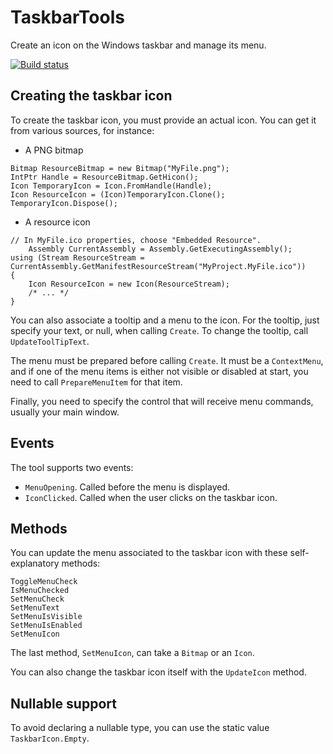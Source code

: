 # TaskbarTools
Create an icon on the Windows taskbar and manage its menu.

[![Build status](https://ci.appveyor.com/api/projects/status/pit8rfvu7s3pxg79?svg=true)](https://ci.appveyor.com/project/dlebansais/taskbartools)

## Creating the taskbar icon

To create the taskbar icon, you must provide an actual icon. You can get it from various sources, for instance:

+ A PNG bitmap

````
Bitmap ResourceBitmap = new Bitmap("MyFile.png");
IntPtr Handle = ResourceBitmap.GetHicon();
Icon TemporaryIcon = Icon.FromHandle(Handle);
Icon ResourceIcon = (Icon)TemporaryIcon.Clone();
TemporaryIcon.Dispose();
````

+ A resource icon
 
````
// In MyFile.ico properties, choose "Embedded Resource". 
	Assembly CurrentAssembly = Assembly.GetExecutingAssembly();
using (Stream ResourceStream = CurrentAssembly.GetManifestResourceStream("MyProject.MyFile.ico"))
{
    Icon ResourceIcon = new Icon(ResourceStream);
	/* ... */
}
````

You can also associate a tooltip and a menu to the icon. For the tooltip, just specify your text, or null, when calling `Create`. To change the tooltip, call `UpdateToolTipText`.

The menu must be prepared before calling `Create`. It must be a `ContextMenu`, and if one of the menu items is either not visible or disabled at start, you need to call `PrepareMenuItem` for that item.

Finally, you need to specify the control that will receive menu commands, usually your main window.

## Events

The tool supports two events:

+ `MenuOpening`. Called before the menu is displayed.
+ `IconClicked`. Called when the user clicks on the taskbar icon.

## Methods

You can update the menu associated to the taskbar icon with these self-explanatory methods:

    ToggleMenuCheck
    IsMenuChecked
    SetMenuCheck
    SetMenuText
    SetMenuIsVisible
    SetMenuIsEnabled
    SetMenuIcon

The last method, `SetMenuIcon`, can take a `Bitmap` or an `Icon`.

You can also change the taskbar icon itself with the `UpdateIcon` method.

## Nullable support

To avoid declaring a nullable type, you can use the static value `TaskbarIcon.Empty`.

